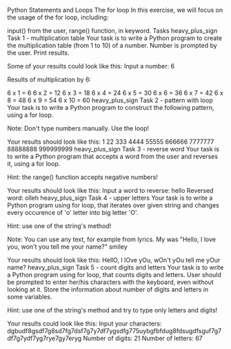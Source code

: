 Python Statements and Loops
The for loop
In this exercise, we will focus on the usage of the for loop, including:

input() from the user,
range() function,
in keyword.
Tasks
heavy_plus_sign Task 1 - multiplication table
Your task is to write a Python program to create the multiplication table (from 1 to 10) of a number. Number is prompted by the user.
Print results.

Some of your results could look like this:
Input a number: 6

Results of multiplication by  6:

6 x 1 = 6
6 x 2 = 12
6 x 3 = 18
6 x 4 = 24
6 x 5 = 30
6 x 6 = 36
6 x 7 = 42
6 x 8 = 48
6 x 9 = 54
6 x 10 = 60
heavy_plus_sign Task 2 - pattern with loop
Your task is to write a Python program to construct the following pattern, using a for loop.

Note: Don't type numbers manually. Use the loop!

Your results should look like this:
1
22
333
4444
55555
666666
7777777
88888888
999999999
heavy_plus_sign Task 3 - reverse word
Your task is to write a Python program that accepts a word from the user and reverses it, using a for loop.

Hint: the range() function accepts negative numbers!

Your results should look like this:
Input a word to reverse: hello
Reversed word: olleh
heavy_plus_sign Task 4 - upper letters
Your task is to write a Python program using for loop, that iterates over given string and changes every occurence of 'o' letter into big letter 'O'.

Hint: use one of the string's method!

Note: You can use any text, for example from lyrics. My was "Hello, I love you, won't you tell me your name?" smiley

Your results should look like this:
HellO, I lOve yOu, wOn't yOu tell me yOur name?
heavy_plus_sign Task 5 - count digits and letters
Your task is to write a Python program using for loop, that counts digits and letters.
User should be prompted to enter her/his characters with the keyboard, even without looking at it.
Store the information about number of digits and letters in some variables.

Hint: use one of the string's method and try to type only letters and digits!

Your results could look like this:
Input your characters: dgbudf8gsdf7g8sd7fg7dsf7g7y7df7ygsdfg775uybgfbfdug8fdsugdfsguf7g7df7g7ydf7yg7rye7gy7eryg
Number of digits:  21
Number of letters:  67 